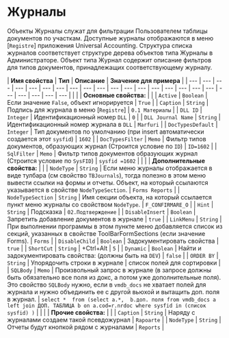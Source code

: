 # Журналы

Объекты Журналы служат для фильтрации Пользователем таблицы документов по участкам. Доступные журналы отображаются в меню \[`Registre`\] приложения Universal Accounting. Структура списка журналов соответствует структуре дерева объектов типа Журналы в Администраторе. Объект типа Журнал содержит описание фильтров для типов документов, принадлежащих соответствующему журналу. 

| **Имя свойства** | **Тип** | **Описание** | **Значение для примера** |
| --- | --- | --- | --- | --- | --- | --- | --- | --- | --- | --- | --- | --- | --- | --- | --- | --- | --- | --- | --- | --- | --- | --- |
|  |  | **Основные свойства:** |  |
| `Active` | `Boolean` | Если значение `False`, объект игнорируется | `True` |
| `Caption` | `String` | Подпись для журнала в меню \[`Registre`\] | `0.1 Материалы` |
| `DLL ID` | `Integer` | Идентификационный номер `DLL` | `0` |
| `DLL Journal Name` | `String` | Идентификационный номер журнала в `DLL` | `Marfuri` |
| `DocTypesDefault` | `Integer` | Тип документов по умолчанию \(при insert автоматически создается этот `sysfid`\) | `1602` |
| `DocTypesFilter` | `Memo` | Фильтр типов документов, образующих журнал \(Строится условие по `ID`\) | `ID=1602` |
| `SqlFilter` | `Memo` | Фильтр типов документов образующих журнал \(Строится условие по `SysFID`\) | `sysfid =1602` |
|  |  | **Дополнительные свойства:** |  |
| `NodeType` | `String` | Если меню журналы отображается в виде тулбара \(см свойство `TBJournals`\), тогда полезно в этом меню вывести ссылки на формы и отчеты. Объект, на который ссылаются указывается в  свойстве `NodeTypeSection`. | `Forms Reports` |
| `NodeTypeSection` | `String` | Имя секции объекта, на который ссылается пункт меню журналы со свойством `NodeType`. | `F_CONFIRMARE_O` |
| `Hint` | `String` | Подсказка | `02.Подтверждение` |
| `DisableInsert` | `Boolean` | Запретить добавление документов в журнале | `true` |
| `LinkMenu` | `String` | При выполнении программы в этом пункте меню добавляется список из секций, указанных в свойстве  ToolBarFormSections \(если значение Forms\). | `Forms` |
| `DisableChild` | `Boolean` | Задокументировать свойства | `true` |
| `ShortCut` | `String` | +Ctrl+Alt | `5` |
| `Dynamic` | `Boolean` | Найти и задокументировать свойства: \(должны быть на `DEV`\) | `false` |
| `ORDER BY` | `String` | Упорядочить строки в журнале | список полей для сортировки |
| `SQLBody` | `Memo` | Произвольный запрос в журнале \(в запросе должны быть обязательно все поля из докс, а потом уже дополнительные поля\). Это свойство `SQLBody` нужно, если в `vmdb_docs` не хватает полей для журнала и нужно объединить ее с другой вьюхой и вытащить доп. поля в журнал. | `select *  from (select a.*,  b.доп. поля from vmdb_docs a left join ДОП. ТАБЛИЦА b on a.cod=r.nrdoc where sysfid in (список sysfid) )` |
|  |  | **Прочие свойства:** |  |
| `Caption` | `String` | Наряду с журналами создаем такой псевдожурнал | `Rapoarte` |
| `NodeType` | `String` | Отчеты будут кнопкой рядом с журналами | `Reports` |

